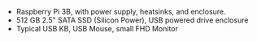 - Raspberry Pi 3B, with power supply, heatsinks, and enclosure.
- 512 GB 2.5" SATA SSD (Silicon Power), USB powered drive enclosure
- Typical USB KB, USB Mouse, small FHD Monitor
